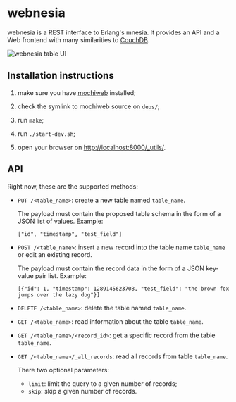 # webnesia

webnesia is a REST interface to Erlang's mnesia. It provides an API and a Web frontend with many similarities to [CouchDB](http://couchdb.org).

![webnesia table UI](https://github.com/tarpipe/webnesia/raw/master/doc/images/webnesia_table_ui.png)

## Installation instructions

1. make sure you have [mochiweb](https://github.com/mochi/mochiweb) installed;

2. check the symlink to mochiweb source on `deps/`;

3. run `make`;

4. run `./start-dev.sh`;

5. open your browser on [http://localhost:8000/_utils/](http://localhost:8000/_utils/).

## API

Right now, these are the supported methods:

*   `PUT /<table_name>`: create a new table named `table_name`.

    The payload must contain the proposed table schema in the form of a JSON list of values. Example:

    `["id", "timestamp", "test_field"]`

*   `POST /<table_name>`: insert a new record into the table name `table_name` or edit an existing record.

    The payload must contain the record data in the form of a JSON key-value pair list. Example:
    
    `[{"id": 1, "timestamp": 1289145623708, "test_field": "the brown fox jumps over the lazy dog"}]`

*   `DELETE /<table_name>`: delete the table named `table_name`.

*   `GET /<table_name>`: read information about the table `table_name`.

*   `GET /<table_name>/<record_id>`: get a specific record from the table `table_name`.

*   `GET /<table_name>/_all_records`: read all records from table `table_name`.

    There two optional parameters:
    
    * `limit`: limit the query to a given number of records;
    * `skip`: skip a given number of records.
